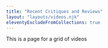 ```yaml
---
title: "Recent Critiques and Reviews"
layout: "layouts/videos.njk"
eleventyExcludeFromCollections: true
---
```


This is a page for a grid of videos

